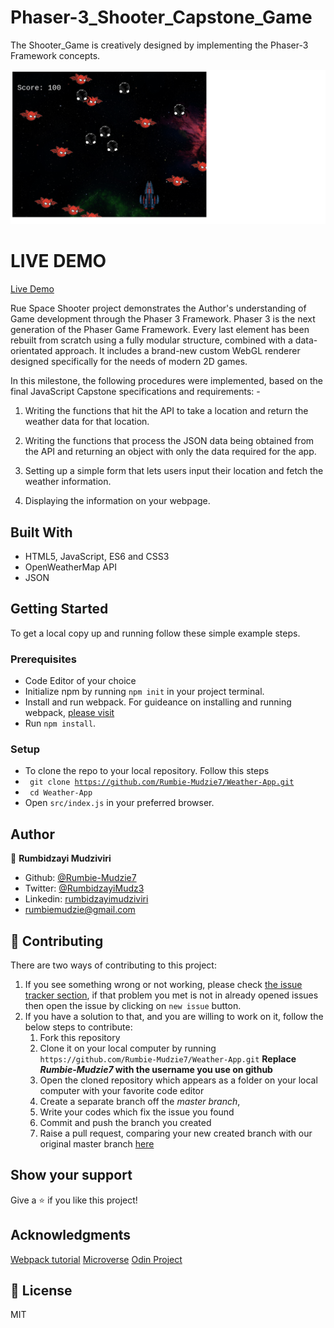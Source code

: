 # Phaser-3_Shooter_Capstone_Game
The Shooter_Game is creatively designed by implementing  the Phaser-3 Framework concepts.


![Screenshot](./assets/images/space-shooter.png)


# LIVE DEMO 
[Live Demo](https://rawcdn.githack.com/Rumbie-Mudzie7/Weather-App/9c103cd267228bfffdad7814a8381bd629b79c1f/dist/index.html)

Rue Space Shooter project demonstrates the Author's understanding of Game development through the Phaser 3 Framework. Phaser 3 is the next generation of the Phaser Game Framework. Every last element has been rebuilt from scratch using a fully modular structure, combined with a data-orientated approach. It includes a brand-new custom WebGL renderer designed specifically for the needs of modern 2D games.  


In this milestone, the following procedures were implemented, based on the final JavaScript Capstone specifications and requirements: -

1. Writing the functions that hit the API to take a location and return the weather data for  that location.

2. Writing the functions that process the JSON data being obtained from the API and returning an object with only the data required for the app.

3. Setting up a simple form that lets users input their location and fetch the weather information.

4. Displaying the information on your webpage.



## Built With

- HTML5, JavaScript, ES6 and CSS3
- OpenWeatherMap API
- JSON

## Getting Started

To get a local copy up and running follow these simple example steps.

### Prerequisites

- Code Editor of your choice
- Initialize npm by running `npm init` in your project terminal.
- Install and run webpack. For guideance on installing and running webpack, [ please visit](https://actualize.teachable.com/courses/347362/lectures/5396444)
- Run `npm install`.


### Setup

- To clone the repo to your local repository. Follow this steps
- <code> git clone https://github.com/Rumbie-Mudzie7/Weather-App.git</code>
- <code> cd Weather-App</code>
- Open `src/index.js` in your preferred browser.


## Author

:bust_in_silhouette: **Rumbidzayi Mudziviri**
- Github: [@Rumbie-Mudzie7](https://github.com/Rumbie-Mudzie7)
- Twitter: [@RumbidzayiMudz3](https://twitter.com/RumbidzayiMudz3)
- Linkedin: [rumbidzayimudziviri](https://www.linkedin.com/in/rumbidzayi-mudziviri)
- rumbiemudzie@gmail.com

## :handshake: Contributing

There are two ways of contributing to this project:
1.  If you see something wrong or not working, please check [the issue tracker section](https://github.com/Rumbie-Mudzie7/Weather-App/issues), if that problem you met is not in already opened issues then open the issue by clicking on `new issue` button.
2.  If you have a solution to that, and you are willing to work on it, follow the below steps to contribute:
    1.  Fork this repository
    1.  Clone it on your local computer by running `https://github.com/Rumbie-Mudzie7/Weather-App.git` __Replace *Rumbie-Mudzie7* with the username you use on github__
    1.  Open the cloned repository which appears as a folder on your local computer with your favorite code editor
    1.  Create a separate branch off the *master branch*,
    1.  Write your codes which fix the issue you found
    1.  Commit and push the branch you created
    1.  Raise a pull request, comparing your new created branch with our original master branch [here](https://github.com/Rumbie-Mudzie7/Weather-App)



## Show your support

Give a :star:️ if you like this project!

## Acknowledgments
[Webpack tutorial](https://actualize.teachable.com/courses/347362/lectures/5396444)
[Microverse](https://www.microverse.org)
[Odin Project](https://www.theodinproject.com/courses/javascript/lessons/weather-app)

## :memo: License

MIT
